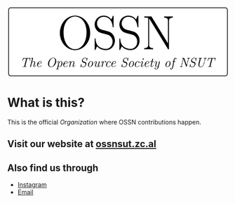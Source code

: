 <!-- markdownlint-disable MD033 MD041 -->
<p align="center">
    <picture>
        <source media="(prefers-color-scheme: dark)" srcset="https://raw.githubusercontent.com/ossnsut/.github/main/profile/logo-dark.svg">
        <img alt="OSSN-light" src="https://raw.githubusercontent.com/ossnsut/.github/main/profile/logo.svg">
    </picture>
</p>

# What is this?

This is the official _Organization_ where OSSN contributions happen.

## Visit our website at [ossnsut.zc.al](https://ossnsut.zc.al)

## Also find us through

- [Instagram](https://www.instagram.com/oss.nsut/)
- [Email](mailto:ossnsut@gmail.com)
